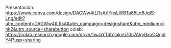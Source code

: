 Presentación: https://www.canva.com/design/DAGWw4tLRsA/IYnsLWBTa85Lq6JqIS-Lng/edit?utm_content=DAGWw4tLRsA&utm_campaign=designshare&utm_medium=link2&utm_source=sharebutton
colab: https://colab.research.google.com/drive/1wJaYTdb1laknti70n7AVyRxoOQqnlY4i?usp=sharing
